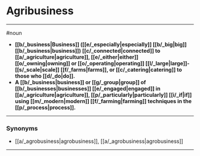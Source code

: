 # Agribusiness
---
#noun
- **[[b/_business|Business]] ([[e/_especially|especially]] [[b/_big|big]] [[b/_business|business]]) [[c/_connected|connected]] to [[a/_agriculture|agriculture]], [[e/_either|either]] [[o/_owning|owning]] or [[o/_operating|operating]] [[l/_large|large]]-[[s/_scale|scale]] [[f/_farms|farms]], or [[c/_catering|catering]] to those who [[d/_do|do]].**
- **A [[b/_business|business]] or [[g/_group|group]] of [[b/_businesses|businesses]] [[e/_engaged|engaged]] in [[a/_agriculture|agriculture]], [[p/_particularly|particularly]] [[i/_if|if]] using [[m/_modern|modern]] [[f/_farming|farming]] techniques in the [[p/_process|process]].**
---
### Synonyms
- [[a/_agrobusiness|agrobusiness]], [[a/_agrobusiness|agrobusiness]]
---

